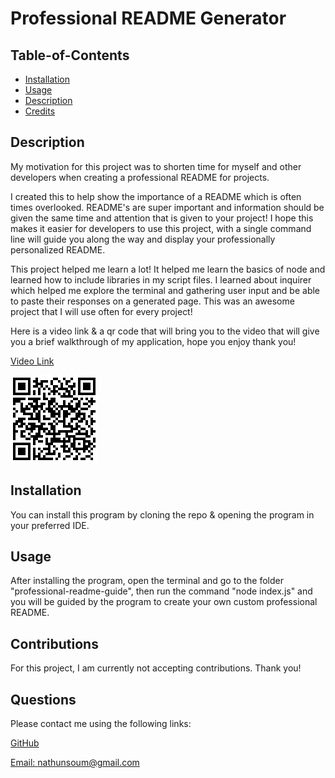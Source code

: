 # Professional README Generator

  ## Table-of-Contents

  * [Installation](#installation)
  * [Usage](#usage)
  * [Description](#description)
  * [Credits](#credits)

  ## Description

  My motivation for this project was to shorten time for myself and other developers when creating a professional README for projects. 

  I created this to help show the importance of a README which is often times overlooked. README's are super important and information should be given the same time and attention that is given to your project! I hope this makes it easier for developers to use this project, with a single command line will guide you along the way and display your professionally personalized README. 

  This project helped me learn a lot! It helped me learn the basics of node and learned how to include libraries in my script files. I learned about inquirer which helped me explore the terminal and gathering user input and be able to paste their responses on a generated page. This was an awesome project that I will use often for every project! 

  Here is a video link & a qr code that will bring you to the video that will give you a brief walkthrough of my application, hope you enjoy thank you!

  [Video Link](https://drive.google.com/file/d/1rs0WpeuOFjYgVbgC-pcnWtmFSxb05pd6/view)

  ![QR Code](./assets/images/qrcode.jpg) 
  

  ## Installation

  You can install this program by cloning the repo & opening the program in your preferred IDE.

  ## Usage

  After installing the program, open the terminal and go to the folder "professional-readme-guide", then run the command "node index.js" and you will be guided by the program to create your own custom professional README.

  ## Contributions

  For this project, I am currently not accepting contributions. Thank you! 

  ## Questions

  Please contact me using the following links:

  [GitHub](https://github.com/natesoum)

  [Email: nathunsoum@gmail.com](mailto:nathunsoum@gmail.com)